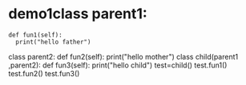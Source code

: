 # demo1class parent1:
    def fun1(self):
      print("hello father")
class parent2:
    def fun2(self):
      print("hello mother")
class child(parent1 ,parent2):
    def fun3(self):
      print("hello child")
test=child()
test.fun1()
test.fun2()
test.fun3()
    



